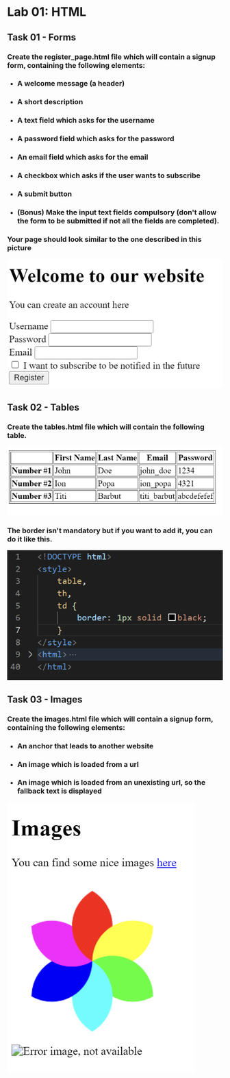 # Lab 01: HTML
## Task 01 - Forms  
### Create the **register_page.html** file which will contain a signup form, containing the following elements:  
- ### A welcome message (a header)
- ### A short description
- ### A text field which asks for the username
- ### A password field which asks for the password
- ### An email field which asks for the email
- ### A checkbox which asks if the user wants to subscribe
- ### A submit button
- ### **(Bonus)** Make the input text fields compulsory (don't allow the form to be submitted if not all the fields are completed).

### Your page should look similar to the one described in this picture

![](./outputs/2022-11-25-19-17-30.png)

## Task 02 - Tables
### Create the **tables.html** file which will contain the following table.

![](./outputs/2022-11-25-19-09-17.png)

### The border isn't mandatory but if you want to add it, you can do it like this.

![](./outputs/2022-11-25-19-18-49.png)

## Task 03 - Images
### Create the **images.html** file which will contain a signup form, containing the following elements:  
- ### An anchor that leads to another website
- ### An image which is loaded from a url
- ### An image which is loaded from an unexisting url, so the fallback text is displayed
 
![](./outputs/2022-11-25-193317.png)
